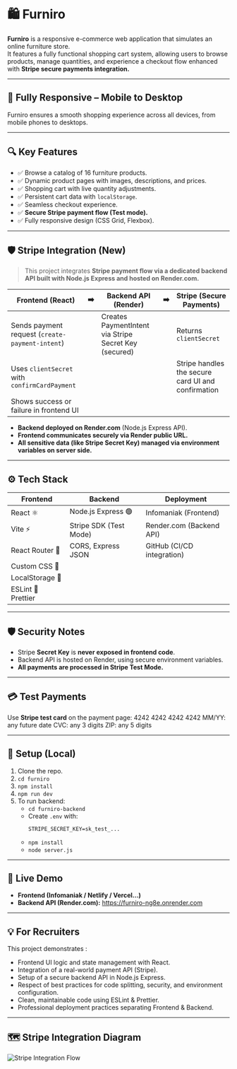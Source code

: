 # 🛍️ Furniro

**Furniro** is a responsive e-commerce web application that simulates an online furniture store.  
It features a fully functional shopping cart system, allowing users to browse products, manage quantities, and experience a checkout flow enhanced with **Stripe secure payments integration.**

---

## 📱 Fully Responsive – Mobile to Desktop

Furniro ensures a smooth shopping experience across all devices, from mobile phones to desktops.

---

## 🔍 Key Features

- ✅ Browse a catalog of 16 furniture products.
- ✅ Dynamic product pages with images, descriptions, and prices.
- ✅ Shopping cart with live quantity adjustments.
- ✅ Persistent cart data with `localStorage`.
- ✅ Seamless checkout experience.
- ✅ **Secure Stripe payment flow (Test mode).**
- ✅ Fully responsive design (CSS Grid, Flexbox).

---

## 🛡 Stripe Integration (New)

> This project integrates **Stripe payment flow via a dedicated backend API built with Node.js Express and hosted on Render.com.**

| Frontend (React) | ➡️ | Backend API (Render) | ➡️ | Stripe (Secure Payments) |
|-------------------|----|----------------------|----|--------------------------|
| Sends payment request (`create-payment-intent`) |  | Creates PaymentIntent via Stripe Secret Key (secured) |  | Returns `clientSecret` |
| Uses `clientSecret` with `confirmCardPayment` | | | | Stripe handles the secure card UI and confirmation |
| Shows success or failure in frontend UI | | | | |

- **Backend deployed on Render.com** (Node.js Express API).
- **Frontend communicates securely via Render public URL.**
- **All sensitive data (like Stripe Secret Key) managed via environment variables on server side.**

---

## ⚙ Tech Stack

| Frontend            | Backend                    | Deployment                 |
|---------------------|----------------------------|----------------------------|
| React ⚛️            | Node.js Express 🟢         | Infomaniak (Frontend)      |
| Vite ⚡️             | Stripe SDK (Test Mode)     | Render.com (Backend API)   |
| React Router 🧭      | CORS, Express JSON         | GitHub (CI/CD integration) |
| Custom CSS 🎨       |                            |                            |
| LocalStorage 💾      |                            |                            |
| ESLint 📏 Prettier  |                            |                            |

---

## 🛡 Security Notes

- Stripe **Secret Key** is **never exposed in frontend code**.
- Backend API is hosted on Render, using secure environment variables.
- **All payments are processed in Stripe Test Mode.**

---

## 💳 Test Payments

Use **Stripe test card** on the payment page:
4242 4242 4242 4242
MM/YY: any future date
CVC: any 3 digits
ZIP: any 5 digits


---

## 🚀 Setup (Local)

1. Clone the repo.
2. `cd furniro`
3. `npm install`
4. `npm run dev`
5. To run backend:
    - `cd furniro-backend`
    - Create `.env` with:
      ```
      STRIPE_SECRET_KEY=sk_test_...
      ```
    - `npm install`
    - `node server.js`

---

## 🎯 Live Demo

- **Frontend (Infomaniak / Netlify / Vercel...)**
- **Backend API (Render.com):** https://furniro-ng8e.onrender.com

---

## 💡 For Recruiters

This project demonstrates :
- Frontend UI logic and state management with React.
- Integration of a real-world payment API (Stripe).
- Setup of a secure backend API in Node.js Express.
- Respect of best practices for code splitting, security, and environment configuration.
- Clean, maintainable code using ESLint & Prettier.
- Professional deployment practices separating Frontend & Backend.

---

## 🗺️ Stripe Integration Diagram

![Stripe Integration Flow](./docs/stripe-flow-diagram.png)
